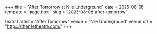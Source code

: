+++
title = "After Tomorrow at Nile Underground"
date = 2025-08-08
template = "page.html"
slug = "2025-08-08-after-tomorrow"

[extra]
artist = "After Tomorrow"
venue = "Nile Underground"
venue_url = "https://theniletheatre.com/"
+++
